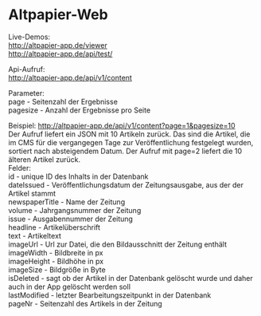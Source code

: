 # Altpapier-Web

Live-Demos:   
http://altpapier-app.de/viewer  
http://altpapier-app.de/api/test/  

Api-Aufruf:  
http://altpapier-app.de/api/v1/content  

Parameter:  
page - Seitenzahl der Ergebnisse  
pagesize - Anzahl der Ergebnisse pro Seite  

Beispiel: http://altpapier-app.de/api/v1/content?page=1&pagesize=10  
Der Aufruf liefert ein JSON mit 10 Artikeln zurück. Das sind die Artikel, die im CMS für die vergangegen Tage zur Veröffentlichung festgelegt wurden, sortiert nach absteigendem Datum. Der Aufruf mit page=2 liefert die 10 älteren Artikel zurück.  
Felder:  
id - unique ID des Inhalts in der Datenbank  
dateIssued - Veröffentlichungsdatum der Zeitungsausgabe, aus der der Artikel stammt  
newspaperTitle - Name der Zeitung  
volume - Jahrgangsnummer der Zeitung  
issue - Ausgabennummer der Zeitung  
headline - Artikelüberschrift  
text - Artikeltext  
imageUrl - Url zur Datei, die den Bildausschnitt der Zeitung enthält  
imageWidth - Bildbreite in px  
imageHeight - Bildhöhe in px  
imageSize - Bildgröße in Byte  
isDeleted - sagt ob der Artikel in der Datenbank gelöscht wurde und daher auch in der App gelöscht werden soll  
lastModified - letzter Bearbeitungszeitpunkt in der Datenbank  
pageNr - Seitenzahl des Artikels in der Zeitung  

